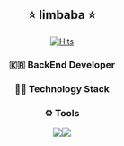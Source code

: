 <div align="center">
  <h2>⭐️ limbaba ⭐️</h2>
  
  [![Hits](https://hits.seeyoufarm.com/api/count/incr/badge.svg?url=https%3A%2F%2Fgithub.com%2Flimbaba1120%2Fhit-counter&count_bg=%23191B18&title_bg=%23CF1717&icon=&icon_color=%23E7E7E7&title=hits&edge_flat=false)](https://hits.seeyoufarm.com)
  
  <h3>🇰🇷 BackEnd Developer</h3>
  
  <h3>🧑‍💻 Technology Stack</h3>
  
  <h3>⚙️ Tools </h3>
  
  <img src="https://img.shields.io/badge/Github-181717?style=flat&logo=github&logoColor=white"/><img   
  src="https://img.shields.io/badge/Intellij-000000?style=flat&logo=Intellij IDEA&logoColor=white"/> 
</div>


